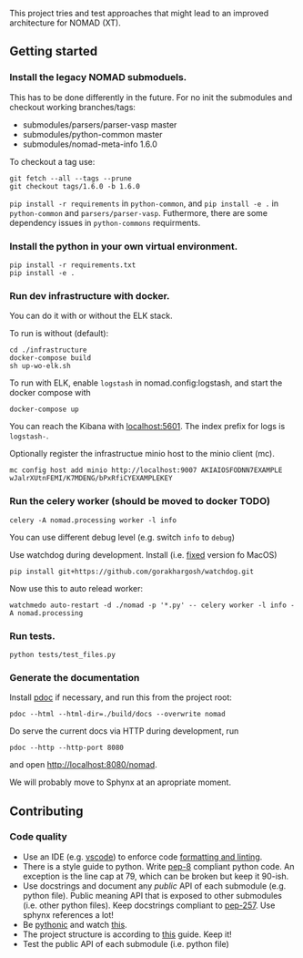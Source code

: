 This project tries and test approaches that might lead to an improved architecture for NOMAD (XT).

## Getting started

### Install the legacy NOMAD submoduels.
This has to be done differently in the future. For no init the submodules and checkout
working branches/tags:
- submodules/parsers/parser-vasp master
- submodules/python-common master
- submodules/nomad-meta-info 1.6.0

To checkout a tag use:
```
git fetch --all --tags --prune
git checkout tags/1.6.0 -b 1.6.0
```

`pip install -r requirements` in `python-common`, and `pip install -e .` in `python-common` and
`parsers/parser-vasp`. Futhermore, there are some dependency issues in `python-commons` requirments.

### Install the python in your own virtual environment.

```
pip install -r requirements.txt
pip install -e .
```

### Run dev infrastructure with docker.
You can do it with or without the ELK stack.

To run is without (default):
```
cd ./infrastructure
docker-compose build
sh up-wo-elk.sh
```

To run with ELK, enable `logstash` in nomad.config:logstash, and start the docker compose with
```
docker-compose up
```
You can reach the Kibana with [localhost:5601](http://localhost:5601).
The index prefix for logs is `logstash-`.

Optionally register the infrastructue minio host to the minio client (mc).
```
mc config host add minio http://localhost:9007 AKIAIOSFODNN7EXAMPLE wJalrXUtnFEMI/K7MDENG/bPxRfiCYEXAMPLEKEY
```

### Run the celery worker (should be moved to docker TODO)

```
celery -A nomad.processing worker -l info
```
You can use different debug level (e.g. switch `info` to `debug`)

Use watchdog during development. Install (i.e. [fixed](https://github.com/gorakhargosh/watchdog/issues/330) version fo MacOS)
```
pip install git+https://github.com/gorakhargosh/watchdog.git
```

Now use this to auto relead worker:
```
watchmedo auto-restart -d ./nomad -p '*.py' -- celery worker -l info -A nomad.processing
```

### Run tests.
```
python tests/test_files.py
```

### Generate the documentation

Install [pdoc](https://pypi.org/project/pdoc/) if necessary, and run this from the project root:
```
pdoc --html --html-dir=./build/docs --overwrite nomad
```

Do serve the current docs via HTTP during development, run
```
pdoc --http --http-port 8080
```
and open [http://localhost:8080/nomad](http://localhost:8080/nomad).

We will probably move to Sphynx at an apropriate moment.

## Contributing

### Code quality

- Use an IDE (e.g. [vscode](https://code.visualstudio.com/)) to enforce code [formatting and linting](https://code.visualstudio.com/docs/python/linting).
- There is a style guide to python. Write [pep-8](https://www.python.org/dev/peps/pep-0008/) compliant python code. An exception is the line cap at 79, which can be broken but keep it 90-ish.
- Use docstrings and document any *public* API of each submodule (e.g. python file). Public meaning API that is exposed to other submodules (i.e. other python files). Keep docstrings compliant to [pep-257](https://www.python.org/dev/peps/pep-0257/). Use sphynx references a lot!
- Be [pythonic](https://docs.python-guide.org/writing/style/) and watch [this](https://www.youtube.com/watch?v=wf-BqAjZb8M).
- The project structure is according to [this](https://docs.python-guide.org/writing/structure/) guide. Keep it!
- Test the public API of each submodule (i.e. python file)



